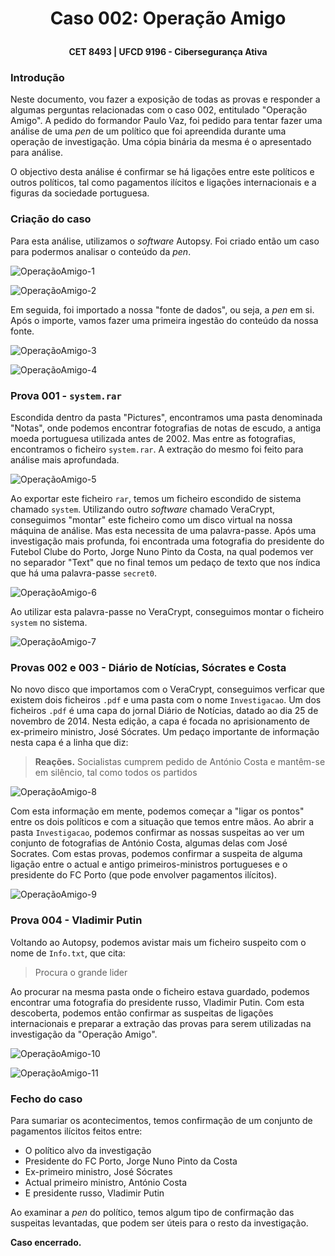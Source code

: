 # <p align=center> Caso 002: Operação Amigo
**<p align=center> CET 8493 | UFCD 9196 - Cibersegurança Ativa**

### Introdução
Neste documento, vou fazer a exposição de todas as provas e responder a algumas perguntas relacionadas com o caso 002, entitulado "Operação Amigo". A pedido do formandor Paulo Vaz, foi pedido para tentar fazer uma análise de uma *pen* de um político que foi apreendida durante uma operação de investigação. Uma cópia binária da mesma é o apresentado para análise.

O objectivo desta análise é confirmar se há ligações entre este políticos e outros políticos, tal como pagamentos ilícitos e ligações internacionais e a figuras da sociedade portuguesa.

### Criação do caso
Para esta análise, utilizamos o *software* Autopsy. Foi criado então um caso para podermos analisar o conteúdo da *pen*.

![OperaçãoAmigo-1](.media/Rodrigo-Opera%C3%A7%C3%A3oAmigo_1.png)

![OperaçãoAmigo-2](.media/Rodrigo-Opera%C3%A7%C3%A3oAmigo_2.png)

Em seguida, foi importado a nossa "fonte de dados", ou seja, a *pen* em si. Após o importe, vamos fazer uma primeira ingestão do conteúdo da nossa fonte.

![OperaçãoAmigo-3](.media/Rodrigo-Opera%C3%A7%C3%A3oAmigo_3.png)

![OperaçãoAmigo-4](.media/Rodrigo-Opera%C3%A7%C3%A3oAmigo_4.png)

### Prova 001 - `system.rar`
Escondida dentro da pasta "Pictures", encontramos uma pasta denominada "Notas", onde podemos encontrar fotografias de notas de escudo, a antiga moeda portuguesa utilizada antes de 2002. Mas entre as fotografias, encontramos o ficheiro `system.rar`. A extração do mesmo foi feito para análise mais aprofundada.

![OperaçãoAmigo-5](.media/Rodrigo-Opera%C3%A7%C3%A3oAmigo_5.png)

Ao exportar este ficheiro `rar`, temos um ficheiro escondido de sistema chamado `system`. Utilizando outro *software* chamado VeraCrypt, conseguimos "montar" este ficheiro como um disco virtual na nossa máquina de análise. Mas esta necessita de uma palavra-passe. Após uma investigação mais profunda, foi encontrada uma fotografia do presidente do Futebol Clube do Porto, Jorge Nuno Pinto da Costa, na qual podemos ver no separador "Text" que no final temos um pedaço de texto que nos índica que há uma palavra-passe `secret0`.

![OperaçãoAmigo-6](.media/Rodrigo-Opera%C3%A7%C3%A3oAmigo_6.png)

Ao utilizar esta palavra-passe no VeraCrypt, conseguimos montar o ficheiro `system` no sistema.

![OperaçãoAmigo-7](.media/Rodrigo-Opera%C3%A7%C3%A3oAmigo_7.png)

### Provas 002 e 003 - Diário de Notícias, Sócrates e Costa

No novo disco que importamos com o VeraCrypt, conseguimos verficar que existem dois ficheiros `.pdf` e uma pasta com o nome `Investigacao`. Um dos ficheiros `.pdf` é uma capa do jornal Diário de Notícias, datado ao dia 25 de novembro de 2014. Nesta edição, a capa é focada no aprisionamento de ex-primeiro ministro, José Sócrates. Um pedaço importante de informação nesta capa é a linha que diz:

> **Reações.** Socialistas cumprem pedido de António Costa e mantêm-se em silêncio, tal como todos os partidos

![OperaçãoAmigo-8](.media/Rodrigo-Opera%C3%A7%C3%A3oAmigo_8.png)

Com esta informação em mente, podemos começar a "ligar os pontos" entre os dois políticos e com a situação que temos entre mãos. Ao abrir a pasta `Investigacao`, podemos confirmar as nossas suspeitas ao ver um conjunto de fotografias de António Costa, algumas delas com José Socrates. Com estas provas, podemos confirmar a suspeita de alguma ligação entre o actual e antigo primeiros-ministros portugueses e o presidente do FC Porto (que pode envolver pagamentos ilícitos).

![OperaçãoAmigo-9](.media/Rodrigo-Opera%C3%A7%C3%A3oAmigo_9.png)

### Prova 004 - Vladimir Putin

Voltando ao Autopsy, podemos avistar mais um ficheiro suspeito com o nome de `Info.txt`, que cita:

> Procura o grande lider

Ao procurar na mesma pasta onde o ficheiro estava guardado, podemos encontrar uma fotografia do presidente russo, Vladimir Putin. Com esta descoberta, podemos então confirmar as suspeitas de ligações internacionais e preparar a extração das provas para serem utilizadas na investigação da "Operação Amigo".

![OperaçãoAmigo-10](.media/Rodrigo-Opera%C3%A7%C3%A3oAmigo_10.png)

![OperaçãoAmigo-11](.media/Rodrigo-Opera%C3%A7%C3%A3oAmigo_11.png)

### Fecho do caso

Para sumariar os acontecimentos, temos confirmação de um conjunto de pagamentos ilícitos feitos entre:

- O político alvo da investigação
- Presidente do FC Porto, Jorge Nuno Pinto da Costa
- Ex-primeiro ministro, José Sócrates
- Actual primeiro ministro, António Costa
- E presidente russo, Vladimir Putin

Ao examinar a *pen* do político, temos algum tipo de confirmação das suspeitas levantadas, que podem ser úteis para o resto da investigação.

**Caso encerrado.**